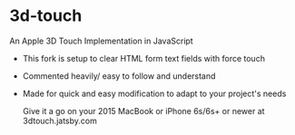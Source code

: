 # 3d-touch
An Apple 3D Touch Implementation in JavaScript  
  
- This fork is setup to clear HTML form text fields with force touch  
- Commented heavily/ easy to follow and understand  
- Made for quick and easy modification to adapt to your project's needs  
    
      
  Give it a go on your 2015 MacBook or iPhone 6s/6s+ or newer at 3dtouch.jatsby.com
